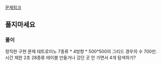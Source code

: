 ## 
[문제링크](https://www.acmicpc.net/problem/14500)

## 풀지마세요

### 풀이  
정직한 구현 문제
테트로미노 7종류 * 4방향 * 500*500의 그리드
경우의 수 700만. 시간 제한 2초
28종류 테이블 만들거나
갔던 곳 안 가면서 4개 탐색하기?